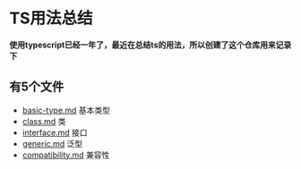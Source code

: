 # TS用法总结
**使用typescript已经一年了，最近在总结ts的用法，所以创建了这个仓库用来记录下**

## 有5个文件
- [basic-type.md](./basic-type.md) 基本类型
- [class.md](./class.md) 类
- [interface.md](./interface.md) 接口
- [generic.md](./generic.md) 泛型
- [compatibility.md](./compatibility.md) 兼容性